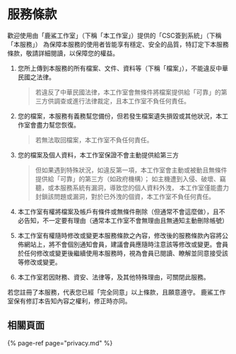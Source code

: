 # 服務條款

歡迎使用由「鹿鯊工作室」（下稱「本工作室」）提供的「CSC簽到系統」（下稱「本服務」） 為保障本服務的使用者皆能享有穩定、安全的品質，特訂定下本服務條款，敬請詳細閱讀，以保障您的權益。

1. 您所上傳到本服務的所有檔案、文件、資料等（下稱「檔案」），不能違反中華民國之法律。

   > 若違反了中華民國法律，本工作室會無條件將檔案提供給「可靠」的第三方供調查或進行法律裁定，且本工作室不負任何責任。

2. 您的檔案，本服務有義務幫您備份，但若發生檔案遺失損毀或其他狀況，本工作室會盡力幫您恢復。

   > 若無法取回檔案，本工作室不負任何責任。

3. 您的檔案及個人資料，本工作室保證不會主動提供給第三方

   > 但如果遇到特殊狀況，如違反第一項，本工作室會主動或被動且無條件提供給「可靠」的第三方（如政府機構）； 如主機遭到入侵、破壞、竊聽，或本服務系統有漏洞，導致您的個人資料外洩， 本工作室僅能盡力封鎖該問題或漏洞，對於已外洩的個資，本工作室不負任何責任。

4. 本工作室有權將檔案及帳戶有條件或無條件刪除（但通常不會這麼做），且不必告知，不一定要有理由（通常本工作室不會無理由且無通知主動刪除帳號）
5. 本工作室有權隨時修改或變更本服務條款之內容，修改後的服務條款內容將公佈網站上，將不會個別通知會員，建議會員應隨時注意該等修改或變更。會員於任何修改或變更後繼續使用本服務時，視為會員已閱讀、瞭解並同意接受該等修改或變更。
6. 本工作室若因財務、資安、法律等，及其他特殊理由，可關閉此服務。

若您註冊了本服務，代表您已經「完全同意」以上條款，且願意遵守。 鹿鯊工作室保有修訂本告知內容之權利，修正時亦同。

## 相關頁面

{% page-ref page="privacy.md" %}

